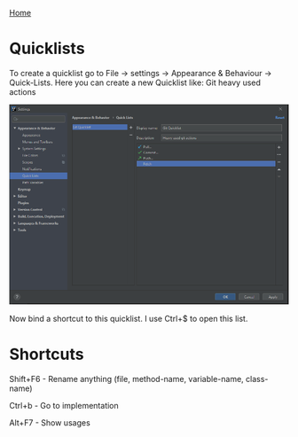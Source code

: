 [Home](/)

# Quicklists
To create a quicklist go to File -> settings -> Appearance & Behaviour -> Quick-Lists.
Here you can create a new Quicklist like: Git heavy used actions

![Quicklist](./quicklist.PNG)

Now bind a shortcut to this quicklist. I use Ctrl+$ to open this list.


# Shortcuts
Shift+F6 - Rename anything (file, method-name, variable-name, class-name) 

Ctrl+b - Go to implementation

Alt+F7 - Show usages